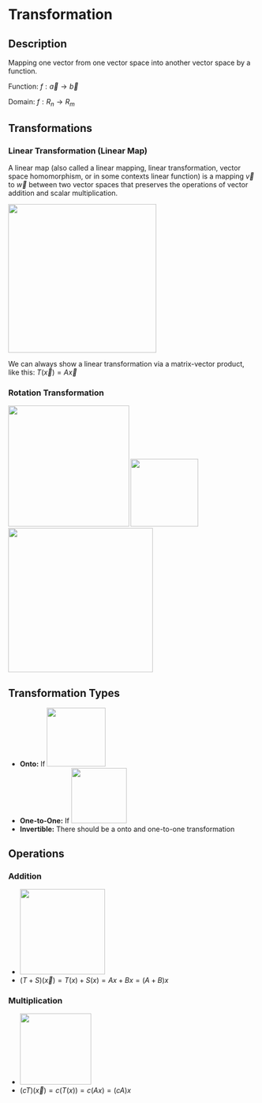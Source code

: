 # Transformation

## Description

Mapping one vector from one vector space into another vector space by a function.

Function: $f: \vec{a} \rightarrow \vec{b}$

Domain: $f: R_n \rightarrow R_m$

## Transformations

### Linear Transformation (Linear Map)

A linear map (also called a linear mapping, linear transformation, vector space homomorphism, or in some contexts linear function) is a mapping $\vec{v}$ to $\vec{w}$ between two vector spaces that preserves the operations of vector addition and scalar multiplication.

<img src="image6.jpg" style="width:3.12838in" />

We can always show a linear transformation via a matrix-vector product, like this: $T(\vec{x}) = A\vec{x}$

### Rotation Transformation

<img src="image9.jpg" style="width:2.54743in" />

<img src="image1.jpg" style="width:1.42545in" />

<img src="image8.jpg" style="width:3.04905in" />

## Transformation Types

- **Onto:** If <img src="image4.jpg" style="width:1.23513in" />
- **One-to-One:** If <img src="image10.jpg" style="width:1.16609in" />
- **Invertible:** There should be a onto and one-to-one transformation

## Operations

### Addition

- <img src="image2.jpg" style="width:1.79429in" />
- $(T+S)(\vec{x}) = T(x) + S(x) = Ax + Bx = (A+B)x$

### Multiplication

- <img src="image7.jpg" style="width:1.50419in" />
- $(cT)(\vec{x}) = c(T(x)) = c(Ax) = (cA)x$
